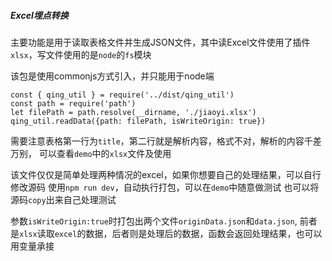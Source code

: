 ##### Excel埋点转换

主要功能是用于读取表格文件并生成JSON文件，其中读Excel文件使用了插件`xlsx`，写文件使用的是`node`的`fs`模块

该包是使用commonjs方式引入，并只能用于node端

```
const { qing_util } = require('../dist/qing_util')
const path = require('path')
let filePath = path.resolve(__dirname, './jiaoyi.xlsx')
qing_util.readData({path: filePath, isWriteOrigin: true})
```

需要注意表格第一行为`title`，第二行就是解析内容，格式不对，解析的内容千差万别，
可以查看`demo`中的`xlsx`文件及使用


该文件仅仅是简单处理两种情况的excel，如果你想要自己的处理结果，可以自行修改源码
使用`npm run dev`，自动执行打包，可以在`demo`中随意做测试
也可以将源码`copy`出来自己处理测试


参数`isWriteOrigin:true`时打包出两个文件`originData.json`和`data.json`,
前者是`xlsx`读取`excel`的数据，后者则是处理后的数据，函数会返回处理结果，也可以用变量承接
